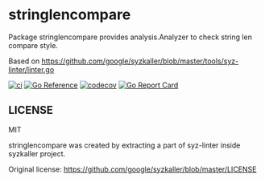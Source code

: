 # stringlencompare

Package stringlencompare provides analysis.Analyzer to check string len compare style.

Based on https://github.com/google/syzkaller/blob/master/tools/syz-linter/linter.go

[![ci](https://github.com/johejo/stringlencompare/workflows/ci/badge.svg?branch=main)](https://github.com/johejo/stringlencompare/actions?query=workflow%3Aci)
[![Go Reference](https://pkg.go.dev/badge/github.com/johejo/stringlencompare.svg)](https://pkg.go.dev/github.com/johejo/stringlencompare)
[![codecov](https://codecov.io/gh/johejo/stringlencompare/branch/main/graph/badge.svg)](https://codecov.io/gh/johejo/stringlencompare)
[![Go Report Card](https://goreportcard.com/badge/github.com/johejo/stringlencompare)](https://goreportcard.com/report/github.com/johejo/stringlencompare)

## LICENSE

MIT

stringlencompare was created by extracting a part of syz-linter inside syzkaller project.

Original license: https://github.com/google/syzkaller/blob/master/LICENSE
